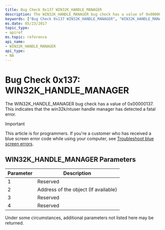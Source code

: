 ```yaml
---
title: Bug Check 0x137 WIN32K_HANDLE_MANAGER
description: The WIN32K_HANDLE_MANAGER bug check has a value of 0x00000137. This indicates that the win32k/ntuser handle manager has detected a fatal error.
keywords: ["Bug Check 0x137 WIN32K_HANDLE_MANAGER", "WIN32K_HANDLE_MANAGER"]
ms.date: 05/23/2017
topic_type:
- apiref
ms.topic: reference
api_name:
- WIN32K_HANDLE_MANAGER
api_type:
- NA
---
```


# Bug Check 0x137: WIN32K\_HANDLE\_MANAGER


The WIN32K\_HANDLE\_MANAGER bug check has a value of 0x00000137. This indicates that the win32k/ntuser handle manager has detected a fatal error.

> [!IMPORTANT]
> This article is for programmers. If you're a customer who has received a blue screen error code while using your computer, see [Troubleshoot blue screen errors](https://www.windows.com/stopcode).


## WIN32K\_HANDLE\_MANAGER Parameters


| Parameter | Description                          |
|-----------|--------------------------------------|
| 1         | Reserved                             |
| 2         | Address of the object (If available) |
| 3         | Reserved                             |
| 4         | Reserved                             |

 

Under some circumstances, additional parameters not listed here may be returned.

 

 




